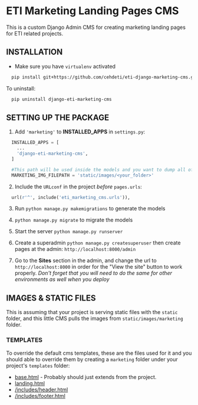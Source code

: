 ETI Marketing Landing Pages CMS
===============================

This is a custom Django Admin CMS for creating marketing landing pages for ETI related projects.

INSTALLATION
------------------------

* Make sure you have `virtualenv` activated

```bash
  pip install git+https://github.com/cehdeti/eti-django-marketing-cms.git
```

To uninstall:

```bash
  pip uninstall django-eti-marketing-cms
```

SETTING UP THE PACKAGE
------------------------

1. Add `'marketing'` to **INSTALLED_APPS** in `settings.py`:

```python
  INSTALLED_APPS = [
    ...
    'django-eti-marketing-cms',
  ]

  #This path will be used inside the models and you want to dump all of the preset images. Why? Because we want to restrict the types of images and sizes. This is most likely a branded header background image and so other non-design/technical folks don't need to deal with.
  MARKETING_IMG_FILEPATH = 'static/images/<your_folder>'
```

2. Include the `URLconf` in the project _before_ `pages.urls`:

```python
  url(r'^', include('eti_marketing_cms.urls')),
```

3. Run `python manage.py makemigrations` to generate the models

4. `python manage.py migrate` to migrate the models

4. Start the server `python manage.py runserver`

5. Create a superadmin `python manage.py createsuperuser` then create pages at the admin: `http://localhost:8000/admin`

6. Go to the **Sites** section in the admin, and change the url to `http://localhost:8000` in order for the "View the site" button to work properly. _Don't forget that you will need to do the same for other environments as well when you deploy_

## IMAGES & STATIC FILES

This is assuming that your project is serving static files with the `static` folder, and this little CMS pulls the images from `static/images/marketing` folder.

### TEMPLATES

To override the default cms templates, these are the files used for it and you should able to override them by creating a `marketing` folder under your project's `templates` folder:

* [base.html](marketing/templates/base.html) - Probably should just extends from the project.
* [landing.html](eti_marketing_cms/templates/landing.html)
* [/includes/header.html](eti_marketing_cms/templates/includes/header.html)
* [/includes/footer.html](eti_marketing_cms/templates/includes/footer.html)

